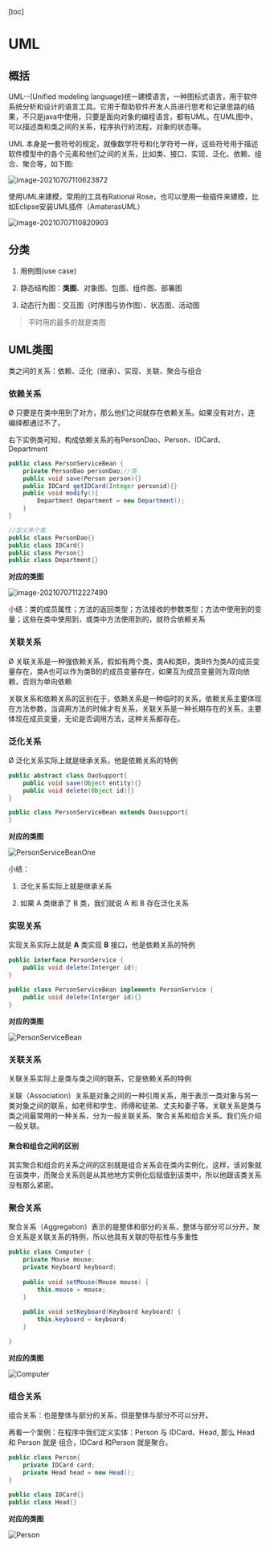 [toc]

# UML

## 概括

UML--(Unified modeling language)统一建模语言，一种图标式语言，用于软件系统分析和设计的语言工具。它用于帮助软件开发人员进行思考和记录思路的结果，不只是java中使用，只要是面向对象的编程语言，都有UML。在UML图中，可以描述类和类之间的关系，程序执行的流程，对象的状态等。

UML 本身是一套符号的规定，就像数学符号和化学符号一样，这些符号用于描述软件模型中的各个元素和他们之间的关系，比如类、接口、实现、泛化、依赖、组合、聚合等，如下图:

![image-20210707110623872](/JavaBasic/设计模式/image-20210707110623872.png)

使用UML来建模，常用的工具有Rational Rose，也可以使用一些插件来建模，比如Eclipse安装UML插件（AmaterasUML）

![image-20210707110820903](/JavaBasic/设计模式/image-20210707110820903-1627019639189.png)

## 分类

1)    用例图(use case)

2)    静态结构图：**类图**、对象图、包图、组件图、部署图

3)    动态行为图：交互图（时序图与协作图）、状态图、活动图

> 平时用的最多的就是类图

## UML类图

类之间的关系：依赖、泛化（继承）、实现、关联、聚合与组合

### 依赖关系

Ø 只要是在类中用到了对方，那么他们之间就存在依赖关系。如果没有对方，连编绎都通过不了。

右下实例类可知，构成依赖关系的有PersonDao、Person、IDCard、Department

```java
public class PersonServiceBean { 
    private PersonDao personDao;//类
    public void save(Person person){}
    public IDCard getIDCard(Integer personid){} 
    public void modify(){
    	Department department = new Department();
	}
}

//定义多个类
public class PersonDao{} 
public class IDCard{} 
public class Person{} 
public class Department{}
```

**对应的类图**

![image-20210707112227490](/JavaBasic/设计模式/image-20210707112227490.png)

小结：类的成员属性；方法的返回类型；方法接收的参数类型；方法中使用到的变量；这些在类中使用到，或类中方法使用到的，就符合依赖关系

### 关联关系

Ø 关联关系是一种强依赖关系，假如有两个类，类A和类B，类B作为类A的成员变量存在，类A也可以作为类B的的成员变量存在，如果互为成员变量则为双向依赖，否则为单向依赖

关联关系和依赖关系的区别在于，依赖关系是一种临时的关系，依赖关系主要体现在方法参数，当调用方法的时候才有关系，关联关系是一种长期存在的关系，主要体现在成员变量，无论是否调用方法，这种关系都存在。

### 泛化关系

Ø 泛化关系实际上就是继承关系，他是依赖关系的特例

```java
public abstract class DaoSupport{ 
    public void save(Object entity){}
	public void delete(Object id){}
}

public class PersonServiceBean extends Daosupport{
}
```

**对应的类图**

![PersonServiceBeanOne](/JavaBasic/设计模式/PersonServiceBeanOne.png)

小结：

1)    泛化关系实际上就是继承关系

2)    如果 A 类继承了 B 类，我们就说 A 和 B 存在泛化关系

### 实现关系

实现关系实际上就是 **A** 类实现 **B** 接口，他是依赖关系的特例

```java
public interface PersonService { 
    public void delete(Interger id);
}

public class PersonServiceBean implements PersonService { 
    public void delete(Interger id){}
}

```

**对应的类图**

![PersonServiceBean](/JavaBasic/设计模式/PersonServiceBean-1627019712662.png)

### 关联关系

关联关系实际上是类与类之间的联系，它是依赖关系的特例

关联（Association）关系是对象之间的一种引用关系，用于表示一类对象与另一类对象之间的联系，如老师和学生、师傅和徒弟、丈夫和妻子等。关联关系是类与类之间最常用的一种关系，分为一般关联关系、聚合关系和组合关系。我们先介绍一般关联。

#### 聚合和组合之间的区别

其实聚合和组合的关系之间的区别就是组合关系会在类内实例化，这样，该对象就在该类中，而聚合关系则是从其他地方实例化后赋值到该类中，所以他跟该类关系没有那么紧密。

### 聚合关系

聚合关系（Aggregation）表示的是整体和部分的关系，整体与部分可以分开。聚合关系是关联关系的特例，所以他具有关联的导航性与多重性

```java
public class Computer {        
    private Mouse mouse;
    private Keyboard keyboard;
    
    public void setMouse(Mouse mouse) {
        this.mouse = mouse;
    }
    
    public void setKeyboard(Keyboard keyboard) {
        this.keyboard = keyboard;
    }

}
```

**对应的类图**

![Computer](/JavaBasic/设计模式/Computer.png)

### 组合关系

组合关系：也是整体与部分的关系，但是整体与部分不可以分开。

再看一个案例：在程序中我们定义实体：Person 与 IDCard、Head, 那么 Head 和 Person 就是 组合，IDCard 和Person 就是聚合。

```java
public class Person{ 
    private IDCard card;
	private Head head = new Head();
}

public class IDCard{}
public class Head{}

```

**对应的类图**

![Person](/JavaBasic/设计模式/Person.png)
